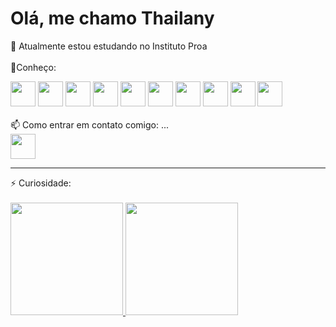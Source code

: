 # Olá, me chamo Thailany 
🔭 Atualmente estou estudando no Instituto Proa
<br>
<br>
🌱Conheço:
 <div>
 <img src="https://cdn.jsdelivr.net/gh/devicons/devicon/icons/html5/html5-original.svg" width="40" height="40"/>
 <img src="https://cdn.jsdelivr.net/gh/devicons/devicon/icons/css3/css3-original.svg" width="40" height="40" />
 <img src="https://cdn.jsdelivr.net/gh/devicons/devicon/icons/bootstrap/bootstrap-plain-wordmark.svg" width="40" height="40" />
 <img src="https://cdn.jsdelivr.net/gh/devicons/devicon/icons/javascript/javascript-original.svg" width="40" height="40"/> 
 <img src="https://cdn.jsdelivr.net/gh/devicons/devicon/icons/react/react-original.svg" width="40" height="40" />
 <img src="https://cdn.jsdelivr.net/gh/devicons/devicon/icons/mysql/mysql-original-wordmark.svg" width="40" height="40" />
 <img src="https://cdn.jsdelivr.net/gh/devicons/devicon/icons/java/java-original.svg" width="40" height="40" />
 <img src="https://cdn.jsdelivr.net/gh/devicons/devicon/icons/wordpress/wordpress-plain-wordmark.svg" width="40" height="40" />       
 <img src="https://cdn.jsdelivr.net/gh/devicons/devicon/icons/php/php-plain.svg" width="40" height="40"/>
 <img src="https://cdn.jsdelivr.net/gh/devicons/devicon/icons/laravel/laravel-plain-wordmark.svg" width="40" height="40" />
</div>   
<br>         
📫 Como entrar em contato comigo: ...
<div>
<a href="linkedin.com/in/thailany-pereira-neves-santos/" target="_blank">

  <img src="https://cdn.jsdelivr.net/gh/devicons/devicon/icons/linkedin/linkedin-original.svg" width="40" height="40" />
          
</a>   
</div>
<hr>
⚡ Curiosidade:
<br>
<br>
<div>
<a href="https://github.com/ThailanyP">
<img height="180em" src="https://github-readme-stats.vercel.app/api/top-langs/?username=ThailanyP&layout=compact&langs_count=7&theme=dracula"/>
<img height="180em" src="https://github-readme-stats.vercel.app/api?username=ThailanyP&show_icons=true&theme=dracula&include_all_commits=true&count_private=true"/>
</div>
